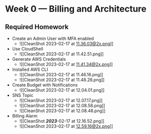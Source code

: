 # Week 0 — Billing and Architecture

## Required Homework


- Create an Admin User with MFA enabled
	- ![[CleanShot 2023-02-17 at 11.36.03@2x.png]]
- Use CloudShell
	- ![[CleanShot 2023-02-17 at 11.42.51.png]]
- Generate AWS Credentials
	- ![[CleanShot 2023-02-17 at 11.41.34@2x.png]]
- Installed AWS CLI
	- ![[CleanShot 2023-02-17 at 11.46.16.png]]
	- ![[CleanShot 2023-02-17 at 11.48.28.png]]
- Create Budget with Notifications
	- ![[CleanShot 2023-02-17 at 12.04.01.png]]
- SNS Topic
	- ![[CleanShot 2023-02-17 at 12.07.17.png]]
	- ![[CleanShot 2023-02-17 at 12.08.58.png]]
	- ![[CleanShot 2023-02-17 at 12.08.48.png]]
- Billing Alarm
	- ![[CleanShot ***2023***-02-17 at 12.16.52.png]]
	- ![[CleanShot 2023-02-17 at 12.59.16@2x.png]]
